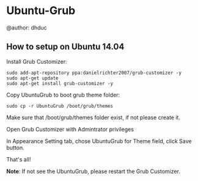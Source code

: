 # Ubuntu-Grub #
@author: dhduc

## How to setup on Ubuntu 14.04 ##

Install Grub Customizer:

```
sudo add-apt-repository ppa:danielrichter2007/grub-customizer -y
sudo apt-get update
sudo apt-get install grub-customizer -y
```

Copy UbuntuGrub to boot grub theme folder:

```
sudo cp -r UbuntuGrub /boot/grub/themes
```
Make sure that /boot/grub/themes folder exist, if not please create it.

Open Grub Customizer with Admintrator privileges

In Appearance Setting tab, chose UbuntuGrub for Theme field, click Save button. 

That's all!

**Note**: If not see the UbuntuGrub, please restart the Grub Customizer.


